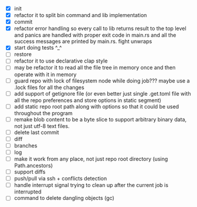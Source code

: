 - [X] init
- [X] refactor it to split bin command and lib implementation
- [X] commit
- [X] refactor error handling so every call to lib returns result to the top level and panics are handled with proper exit code in main.rs and all the success messages are printed by main.rs. fight unwraps
- [X] start doing tests ^_^
- [ ] restore
- [ ] refactor it to use declarative clap style
- [ ] may be refactor it to read all the file tree in memory once and then operate with it in memory
- [ ] guard repo with lock of filesystem node while doing job??? maybe use a .lock files for all the changes
- [ ] add support of getignore file (or even better just single .get.toml file with all the repo preferences and store options in static segment)
- [ ] add static repo root path along with options so that it could be used throughout the program
- [ ] remake blob content to be a byte slice to support arbitrary binary data, not just utf-8 text files.
- [ ] delete last commit
- [ ] diff
- [ ] branches
- [ ] log
- [ ] make it work from any place, not just repo root directory (using Path.ancestors)
- [ ] support diffs
- [ ] push/pull via ssh + conflicts detection
- [ ] handle interrupt signal trying to clean up after the current job is interrupted
- [ ] command to delete dangling objects (gc)
